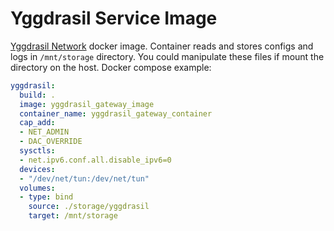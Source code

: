 # Yggdrasil Service Image

[Yggdrasil Network](https://github.com/yggdrasil-network/yggdrasil-go) docker image. Container reads and stores configs and logs in `/mnt/storage` directory. You could manipulate these files if mount the directory on the host.
Docker compose example:

```yml
yggdrasil:
  build: .
  image: yggdrasil_gateway_image
  container_name: yggdrasil_gateway_container
  cap_add:
  - NET_ADMIN
  - DAC_OVERRIDE
  sysctls:
  - net.ipv6.conf.all.disable_ipv6=0
  devices:
  - "/dev/net/tun:/dev/net/tun"
  volumes:
  - type: bind
    source: ./storage/yggdrasil
    target: /mnt/storage
```
